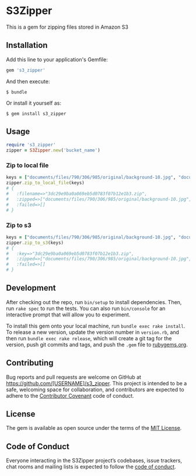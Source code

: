 # S3Zipper

This is a gem for zipping files stored in Amazon S3

## Installation

Add this line to your application's Gemfile:

```ruby
gem 's3_zipper'
```

And then execute:

    $ bundle

Or install it yourself as:

    $ gem install s3_zipper

## Usage
```ruby
require 's3_zipper'
zipper = S3Zipper.new('bucket_name')
```
### Zip to local file
```ruby
keys = ["documents/files/790/306/985/original/background-10.jpg", "documents/files/790/307/076/original/background-10.jpg"]
zipper.zip_to_local_file(keys)
# {
#   :filename=>"3dc29e9ba0a069eb5d0783f07b12e1b3.zip", 
#   :zipped=>["documents/files/790/306/985/original/background-10.jpg", "documents/files/790/307/076/original/background-10.jpg"], 
#   :failed=>[]
# }
```

### Zip to s3
```ruby
keys = ["documents/files/790/306/985/original/background-10.jpg", "documents/files/790/307/076/original/background-10.jpg"]
zipper.zip_to_s3(keys)
# {
#   :key=>"3dc29e9ba0a069eb5d0783f07b12e1b3.zip", 
#   :zipped=>["documents/files/790/306/985/original/background-10.jpg", "documents/files/790/307/076/original/background-10.jpg"], 
#   :failed=>[]
# }
```

## Development

After checking out the repo, run `bin/setup` to install dependencies. Then, run `rake spec` to run the tests. You can also run `bin/console` for an interactive prompt that will allow you to experiment.

To install this gem onto your local machine, run `bundle exec rake install`. To release a new version, update the version number in `version.rb`, and then run `bundle exec rake release`, which will create a git tag for the version, push git commits and tags, and push the `.gem` file to [rubygems.org](https://rubygems.org).

## Contributing

Bug reports and pull requests are welcome on GitHub at https://github.com/[USERNAME]/s3_zipper. This project is intended to be a safe, welcoming space for collaboration, and contributors are expected to adhere to the [Contributor Covenant](http://contributor-covenant.org) code of conduct.

## License

The gem is available as open source under the terms of the [MIT License](https://opensource.org/licenses/MIT).

## Code of Conduct

Everyone interacting in the S3Zipper project’s codebases, issue trackers, chat rooms and mailing lists is expected to follow the [code of conduct](https://github.com/[USERNAME]/s3_zipper/blob/master/CODE_OF_CONDUCT.md).
